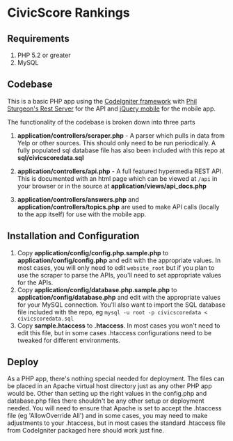 # CivicScore Rankings


## Requirements

1. PHP 5.2 or greater
2. MySQL


## Codebase
This is a basic PHP app using the [CodeIgniter framework](http://www.codeigniter.com/) with [Phil Sturgeon's Rest Server](https://github.com/philsturgeon/codeigniter-restserver) for the API and [jQuery mobile](http://jquerymobile.com/) for the mobile app. 

The functionality of the codebase is broken down into three parts

1. **application/controllers/scraper.php** - A parser which pulls in data from Yelp or other sources. This should only need to be run periodically. A fully populated sql database file has also been included with this repo at **sql/civicscoredata.sql**

2. **application/controllers/api.php** - A full featured hypermedia REST API. This is documented with an html page which can be viewed at `/api` in your browser or in the source at **application/views/api_docs.php**

3. **application/controllers/answers.php** and **application/controllers/topics.php** are used to make API calls (locally to the app itself) for use with the mobile app. 


## Installation and Configuration

1. Copy **application/config/config.php.sample.php** to **application/config/config.php** and edit with the appropriate values. In most cases, you will only need to edit `website_root` but if you plan to use the scraper to parse the APIs, you'll need to set appropriate values for the APIs. 
2. Copy **application/config/database.php.sample.php** to **application/config/database.php** and edit with the appropriate values for your MySQL connection. You'll also want to import the SQL database file included with the repo, eg `mysql -u root -p civicscoredata < civicscoredata.sql`
2. Copy **sample.htaccess** to **.htaccess**. In most cases you won't need to edit this file, but in some cases .htaccess configurations need to be tweaked for different environments. 


## Deploy

As a PHP app, there's nothing special needed for deployment. The files can be placed in an Apache virtual host directory just as any other PHP app would be. Other than setting up the right values in the config.php and database.php files there shouldn't be any other setup or deployment needed. You will need to ensure that Apache is set to accept the .htaccess file (eg 'AllowOverride All') and in some cases, you may need to make adjustments to your .htaccess, but in most cases the standard .htaccess file from CodeIgniter packaged here should work just fine. 
